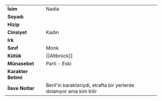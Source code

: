 |  |  |  
|---|---|  
| **İsim** | Nadia|  
| **Soyadı** | |  
| **Hizip** | |  
| **Cinsiyet** | Kadın|  
| **Irk** | |  
| **Sınıf** | Monk|  
| **Kütük** | [[Altbrück]]|  
| **Münasebet** | Parti - Eski|  
| **Karakter Betimi** | |  
| **İlave Notlar** | Beril'in karakteriydi, etrafta bir yerlerde dolanıyor ama kim bilir|  
